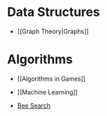 # Data Structures 
* [[Graph Theory|Graphs]]

# Algorithms 
* [[Algorithms in Games]]
* [[Machine Learning]]

* [Bee Search](https://en.wikipedia.org/wiki/Bees_algorithm)
